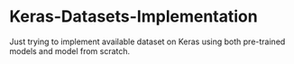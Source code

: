 # Keras-Datasets-Implementation
Just trying to implement available dataset on Keras using both pre-trained models and model from scratch.
